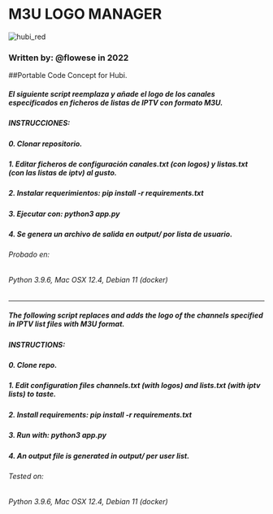 # M3U LOGO MANAGER

![hubi_red](https://user-images.githubusercontent.com/11386860/179783724-918d62f5-829d-4a63-a67a-92dd0aabd2fa.png)
### Written by: @flowese in 2022
##Portable Code Concept for Hubi.

##### El siguiente script reemplaza y añade el logo de los canales especificados en ficheros de listas de IPTV con formato M3U.

##### INSTRUCCIONES:
##### 0. Clonar repositorio.
##### 1. Editar ficheros de configuración canales.txt (con logos) y listas.txt (con las listas de iptv) al gusto.
##### 2. Instalar requerimientos: pip install -r requirements.txt
##### 3. Ejecutar con: python3 app.py
##### 4. Se genera un archivo de salida en output/ por lista de usuario.

###### Probado en:
###### Python 3.9.6, Mac OSX 12.4, Debian 11 (docker)

------

##### The following script replaces and adds the logo of the channels specified in IPTV list files with M3U format.
##### INSTRUCTIONS:
##### 0. Clone repo.
##### 1. Edit configuration files channels.txt (with logos) and lists.txt (with iptv lists) to taste.
##### 2. Install requirements: pip install -r requirements.txt
##### 3. Run with: python3 app.py
##### 4. An output file is generated in output/ per user list.

###### Tested on:
###### Python 3.9.6, Mac OSX 12.4, Debian 11 (docker)

